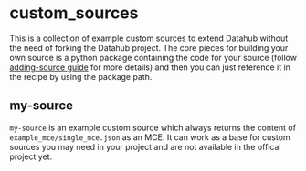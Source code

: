 # custom_sources

This is a collection of example custom sources to extend Datahub without the need of forking the Datahub project.
The core pieces for building your own source is a python package containing the code for your source (follow [adding-source guide](https://datahubproject.io/docs/metadata-ingestion/adding-source) for more details) and then you can just reference it in the recipe by using the package path.

## my-source
`my-source` is an example custom source which always returns the content of `example_mce/single_mce.json` as an MCE. It can work as a base for custom sources you may need in your project and are not available in the offical project yet.
